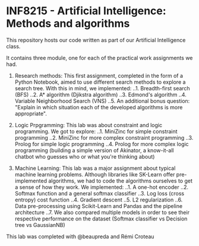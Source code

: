 # INF8215 - Artificial Intelligence: Methods and algorithms

This repository hosts our code written as part of our Artificial Intelligence class. 


It contains three module, one for each of the practical work assignments we had.

1. Research methods: This first assignment, completed in the form of a Python Notebook, aimed to use different search methods to explore a search tree. With this in mind, we implemented:
	..1. Breadth-first search (BFS)
	..2. A* algorithm (Djikstra algorithm)
	..3. Edmond's algorithm
	..4. Variable Neighborhood Search (VNS)
	..5. An additional bonus question: "Explain in which situation each of the developed algorithms is more appropriate". 
	
2. Logic Prpgramming: This lab was about constraint and logic programming. We got to explore:
	..1. MiniZinc for simple constraint programming
	..2. MiniZinc for more complex constraint programming
	..3. Prolog for simple logic programming
	..4. Prolog for more complex logic programming (building a simple version of Akinator, a know-it-all chatbot who guesses who or what you're thinking about)
	
3. Machine Learning: This lab was a major assignment about typical machine learning problems. Although libraries like SK-Learn offer pre-implemented algorithms, we had to code the algorithms ourselves to get a sense of how they work. We implemented:
	..1. A one-hot encoder
	..2. Softmax function and a general softmax classifier
	..3. Log loss (cross entropy) cost function
	..4. Gradient descent
	..5. L2 regularization
	..6. Data pre-processing using Scikit-Learn and Pandas and the pipeline architecture
	..7. We also compared multiple models in order to see their respective performance on the dataset (Softmax classifier vs Decision tree vs GaussianNB)
	
	
This lab was completed with @beaupreda and Rémi Croteau
